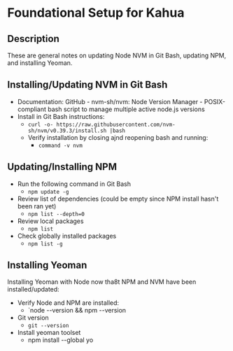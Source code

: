 # Foundational Setup for Kahua 

## Description
These are general notes on updating Node NVM in Git Bash, updating NPM, and installing Yeoman.

## Installing/Updating NVM in Git Bash
- Documentation: GitHub - nvm-sh/nvm: Node Version Manager - POSIX-compliant bash script to manage multiple active node.js versions
- Install in Git Bash instructions:
    - `curl -o- https://raw.githubusercontent.com/nvm-sh/nvm/v0.39.3/install.sh |bash`
    - Verify installation by closing ajnd reopening bash and running:
        - `command -v nvm`

## Updating/Installing NPM
- Run the following command in Git Bash
    - `npm update -g`
- Review list of dependencies (could be empty since NPM install hasn't been ran yet)
    - `npm list --depth=0`
- Review local packages
    - `npm list`
- Check globally installed packages
    - `npm list -g`


## Installing Yeoman
Installing Yeoman with Node now tha8t NPM and NVM have been installed/updated:
 - Verify Node and NPM are installed:
    - `node --version && npm --version
 - Git version
    - `git --version`
 - Install yeoman toolset
    - npm install --global yo 
